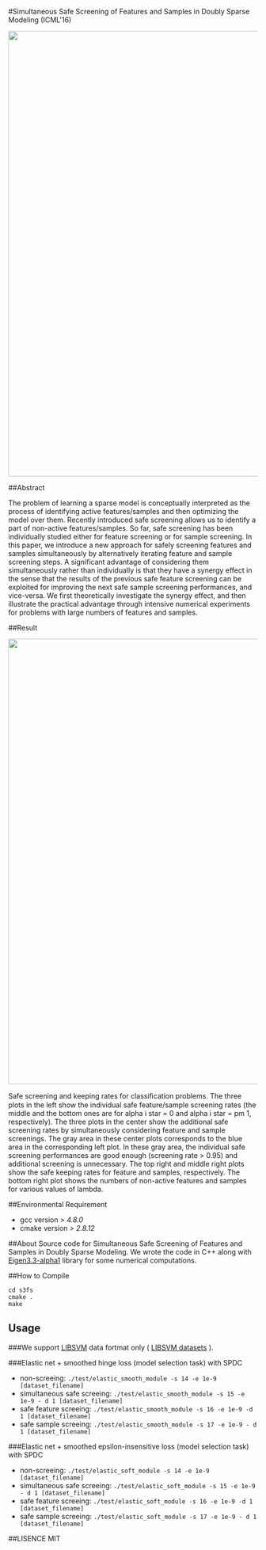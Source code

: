 #Simultaneous Safe Screening of Features and Samples in Doubly Sparse Modeling (ICML'16)

<img src="fig/sss_illust2.png" width="900px">


##Abstract

The problem of learning a sparse model is conceptually interpreted as the process of identifying active features/samples and then optimizing the model over them. Recently introduced safe screening allows us to identify a part of non-active features/samples. So far, safe screening has been individually studied either for feature screening or for sample screening. In this paper, we introduce a new approach for safely screening features and samples simultaneously by alternatively iterating feature and sample screening steps. A significant advantage of considering them simultaneously rather than individually is that they have a synergy effect in the sense that the results of the previous safe feature screening can be exploited for improving the next safe sample screening performances, and vice-versa. We first theoretically investigate the synergy effect, and then illustrate the practical advantage through intensive numerical experiments for problems with large numbers of features and samples.

##Result

<img src="fig/0205_rate2_real-sim.png" width="900px">

Safe screening and keeping rates for classiﬁcation problems. The three plots in the left show the individual safe feature/sample screening rates (the middle and the bottom ones are for alpha i star = 0 and alpha i star = pm 1, respectively). The three plots in the center show the additional safe screening rates by simultaneously considering feature and sample screenings. The gray area in these center plots corresponds to the blue area in the corresponding left plot. In these gray area, the individual safe screening performances are good enough (screening rate > 0.95) and additional screening is unnecessary. The top right and middle right plots show the safe keeping rates for feature and samples, respectively. The bottom right plot shows the numbers of non-active features and samples for various values of lambda.

##Environmental Requirement
* gcc version *> 4.8.0*
* cmake version *> 2.8.12*

##About
Source code for Simultaneous Safe Screening of Features and Samples in Doubly Sparse Modeling.
We wrote the code in C++ along with
[Eigen3.3-alpha1](http://eigen.tuxfamily.org/index.php?title=Main_Page) library for some numerical computations.

##How to Compile
```
cd s3fs
cmake .
make
```

## Usage

###We support [LIBSVM](http://www.csie.ntu.edu.tw/~cjlin/libsvm/) data fortmat only ( [LIBSVM datasets](http://www.csie.ntu.edu.tw/~cjlin/libsvmtools/datasets/) ).

###Elastic net + smoothed hinge loss (model selection task) with SPDC
- non-screeing:  `./test/elastic_smooth_module -s 14 -e 1e-9 [dataset_filename] `
- simultaneous safe screeing: `./test/elastic_smooth_module -s 15 -e 1e-9 - d 1 [dataset_filename] `
- safe feature screeing:  `./test/elastic_smooth_module -s 16 -e 1e-9 -d 1 [dataset_filename] `
- safe sample screeing:  `./test/elastic_smooth_module -s 17 -e 1e-9 - d 1 [dataset_filename] `

###Elastic net + smoothed epsilon-insensitive loss (model selection task) with SPDC
- non-screeing:  `./test/elastic_soft_module -s 14 -e 1e-9 [dataset_filename] `
- simultaneous safe screeing: `./test/elastic_soft_module -s 15 -e 1e-9 - d 1 [dataset_filename] `
- safe feature screeing:  `./test/elastic_soft_module -s 16 -e 1e-9 -d 1 [dataset_filename] `
- safe sample screeing:  `./test/elastic_soft_module -s 17 -e 1e-9 - d 1 [dataset_filename] `

##LISENCE
MIT
